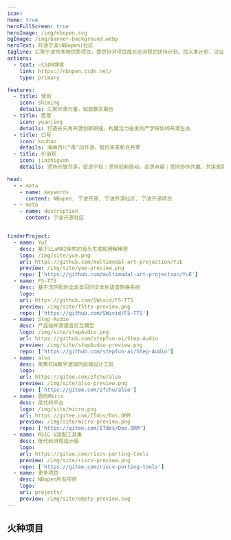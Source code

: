 ```yaml
---
icon: 
home: true
heroFullScreen: true
heroImage: /img/nbopen.svg
bgImage: /img/banner-background.webp
heroText: 开源宁波(NBopen)社区
tagline: 汇聚宁波市本地优质项目，提供针对项目成长全流程的扶持计划。加入本计划，见证你的项目从“星星火种”到“燎原之火”
actions:
  - text: 🔥CSDN博客
    link: https://nbopen.csdn.net/
    type: primary

features:
  - title: 使命
    icon: shiming
    details: 汇聚开源力量，赋能数实融合
  - title: 愿景
    icon: yuanjing
    details: 打造长三角开源创新枢纽，构建活力迸发的产学研协同开源生态
  - title: 口号
    icon: kouhao
    details: 海纳百川"甬"动开源，智创未来和合共荣
  - title: 价值观
    icon: jiazhiguan
    details: 坚持开放共享，促进平权；坚持创新驱动，追求卓越；坚持协作共赢，共谋发展；坚持伦理至上，安全可信

head:
  - - meta
    - name: keywords
      content: NBopen, 宁波开源, 宁波开源社区, 宁波开源项目
  - - meta
    - name: description
      content: 宁波开源社区


tinderProject:
  - name: YuE
    desc: 基于LLaMA2架构的音乐生成和理解模型
    logo: /img/site/yue.png
    url: https://github.com/multimodal-art-projection/YuE
    preview: /img/site/yue-preview.png
    repo: ['https://github.com/multimodal-art-projection/YuE']
  - name: F5-TTS
    desc: 基于流匹配的全非自回归文本到语音转换系统
    logo: 
    url: https://github.com/SWivid/F5-TTS
    preview: /img/site/f5tts-preview.png
    repo: ['https://github.com/SWivid/F5-TTS']
  - name: Step-Audio
    desc: 产品级开源语音交互模型
    logo: /img/site/stepAudio.png
    url: https://github.com/stepfun-ai/Step-Audio
    preview: /img/site/stepAudio-preview.png
    repo: ['https://github.com/stepfun-ai/Step-Audio']  
  - name: also
    desc: 聚焦EDA数字逻辑的前端设计工具
    logo: 
    url: https://gitee.com/zfchu/also
    preview: /img/site/also-preview.png
    repo: ['https://gitee.com/zfchu/also'] 
  - name: 吾码Micro
    desc: 低代码平台
    logo: /img/site/micro.png
    url: https://gitee.com/ITdos/Dos.ORM
    preview: /img/site/micro-preview.png
    repo: ['https://gitee.com/ITdos/Dos.ORM'] 
  - name: RSIC-V适配工具集
    desc: 低代码流程设计器
    logo:
    url: https://gitee.com/riscv-porting-tools
    preview: /img/site/riscv-preview.png
    repo: ['https://gitee.com/riscv-porting-tools']
  - name: 更多项目
    desc: NBopen所有项目
    logo:
    url: projects/
    preview: /img/site/empty-preview.svg
---
```


## 火种项目

<SiteInfo v-for="item in $frontmatter.tinderProject" :key="item.link" v-bind="item" :repo="item.repo"/>
